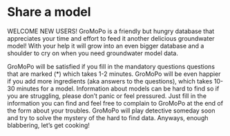 # Share a model

WELCOME NEW USERS!
GroMoPo is a friendly but hungry database that appreciates your time and effort to feed it another delicious groundwater
model!
With your help it will grow into an even bigger database and a shoulder to cry on when you need groundwater model data.

GroMoPo will be satisfied if you fill in the mandatory questions questions that are marked (*) which takes 1-2 minutes.
GroMoPo will be even happier if you add more ingredients (aka answers to the questions), which takes 10-30 minutes for a
model. Information about models can be hard to find so if you are struggling, please don’t panic or feel pressured. Just
fill in the information you can find and feel free to complain to GroMoPo at the end of the form about your troubles.
GroMoPo will play detective someday soon and try to solve the mystery of the hard to find data. Anyways, enough
blabbering, let’s get cooking!
